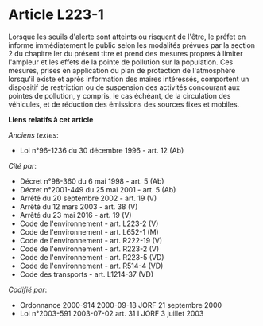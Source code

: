 # Article L223-1

Lorsque les seuils d'alerte sont atteints ou risquent de l'être, le préfet en informe immédiatement le public selon les
modalités prévues par la section 2 du chapitre Ier du présent titre et prend des mesures propres à limiter l'ampleur et les
effets de la pointe de pollution sur la population. Ces mesures, prises en application du plan de protection de l'atmosphère
lorsqu'il existe et après information des maires intéressés, comportent un dispositif de restriction ou de suspension des
activités concourant aux pointes de pollution, y compris, le cas échéant, de la circulation des véhicules, et de réduction
des émissions des sources fixes et mobiles.

**Liens relatifs à cet article**

_Anciens textes_:

  - Loi n°96-1236 du 30 décembre 1996 - art. 12 (Ab)

_Cité par_:

  - Décret n°98-360 du 6 mai 1998 - art. 5 (Ab)
  - Décret n°2001-449 du 25 mai 2001 - art. 5 (Ab)
  - Arrêté du 20 septembre 2002 - art. 19 (V)
  - Arrêté du 12 mars 2003 - art. 38 (V)
  - Arrêté du 23 mai 2016 - art. 19 (V)
  - Code de l'environnement - art. L223-2 (V)
  - Code de l'environnement - art. L652-1 (M)
  - Code de l'environnement - art. R222-19 (V)
  - Code de l'environnement - art. R223-2 (V)
  - Code de l'environnement - art. R223-5 (VD)
  - Code de l'environnement - art. R514-4 (VD)
  - Code des transports - art. L1214-37 (VD)

_Codifié par_:

  - Ordonnance 2000-914 2000-09-18 JORF 21 septembre 2000
  - Loi n°2003-591 2003-07-02 art. 31 I JORF 3 juillet 2003
